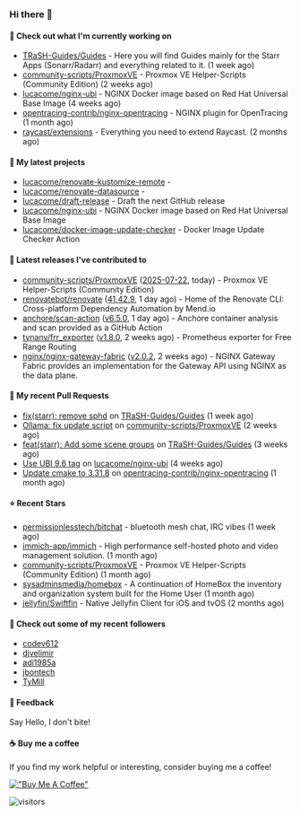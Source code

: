 ### Hi there 👋

#### 👷 Check out what I'm currently working on

- [TRaSH-Guides/Guides](https://github.com/TRaSH-Guides/Guides) - Here you will find Guides mainly for the Starr Apps (Sonarr/Radarr) and everything related to it. (1 week ago)
- [community-scripts/ProxmoxVE](https://github.com/community-scripts/ProxmoxVE) - Proxmox VE Helper-Scripts (Community Edition)  (2 weeks ago)
- [lucacome/nginx-ubi](https://github.com/lucacome/nginx-ubi) - NGINX Docker image based on Red Hat Universal Base Image (4 weeks ago)
- [opentracing-contrib/nginx-opentracing](https://github.com/opentracing-contrib/nginx-opentracing) - NGINX plugin for OpenTracing (1 month ago)
- [raycast/extensions](https://github.com/raycast/extensions) - Everything you need to extend Raycast. (2 months ago)

#### 🌱 My latest projects

- [lucacome/renovate-kustomize-remote](https://github.com/lucacome/renovate-kustomize-remote) - 
- [lucacome/renovate-datasource](https://github.com/lucacome/renovate-datasource) - 
- [lucacome/draft-release](https://github.com/lucacome/draft-release) - Draft the next GitHub release
- [lucacome/nginx-ubi](https://github.com/lucacome/nginx-ubi) - NGINX Docker image based on Red Hat Universal Base Image
- [lucacome/docker-image-update-checker](https://github.com/lucacome/docker-image-update-checker) - Docker Image Update Checker Action

#### 🔭 Latest releases I've contributed to

- [community-scripts/ProxmoxVE](https://github.com/community-scripts/ProxmoxVE) ([2025-07-22](https://github.com/community-scripts/ProxmoxVE/releases/tag/2025-07-22), today) - Proxmox VE Helper-Scripts (Community Edition) 
- [renovatebot/renovate](https://github.com/renovatebot/renovate) ([41.42.9](https://github.com/renovatebot/renovate/releases/tag/41.42.9), 1 day ago) - Home of the Renovate CLI: Cross-platform Dependency Automation by Mend.io
- [anchore/scan-action](https://github.com/anchore/scan-action) ([v6.5.0](https://github.com/anchore/scan-action/releases/tag/v6.5.0), 1 day ago) - Anchore container analysis and scan provided as a GitHub Action
- [tynany/frr_exporter](https://github.com/tynany/frr_exporter) ([v1.8.0](https://github.com/tynany/frr_exporter/releases/tag/v1.8.0), 2 weeks ago) - Prometheus exporter for Free Range Routing
- [nginx/nginx-gateway-fabric](https://github.com/nginx/nginx-gateway-fabric) ([v2.0.2](https://github.com/nginx/nginx-gateway-fabric/releases/tag/v2.0.2), 2 weeks ago) - NGINX Gateway Fabric provides an implementation for the Gateway API using NGINX as the data plane.

#### 🔨 My recent Pull Requests

- [fix(starr): remove sphd](https://github.com/TRaSH-Guides/Guides/pull/2426) on [TRaSH-Guides/Guides](https://github.com/TRaSH-Guides/Guides) (1 week ago)
- [Ollama: fix update script](https://github.com/community-scripts/ProxmoxVE/pull/5819) on [community-scripts/ProxmoxVE](https://github.com/community-scripts/ProxmoxVE) (2 weeks ago)
- [feat(starr): Add some scene groups](https://github.com/TRaSH-Guides/Guides/pull/2419) on [TRaSH-Guides/Guides](https://github.com/TRaSH-Guides/Guides) (3 weeks ago)
- [Use UBI 9.6 tag](https://github.com/lucacome/nginx-ubi/pull/265) on [lucacome/nginx-ubi](https://github.com/lucacome/nginx-ubi) (4 weeks ago)
- [Update cmake to 3.31.8](https://github.com/opentracing-contrib/nginx-opentracing/pull/875) on [opentracing-contrib/nginx-opentracing](https://github.com/opentracing-contrib/nginx-opentracing) (1 month ago)

#### ⭐ Recent Stars

- [permissionlesstech/bitchat](https://github.com/permissionlesstech/bitchat) - bluetooth mesh chat, IRC vibes (1 week ago)
- [immich-app/immich](https://github.com/immich-app/immich) - High performance self-hosted photo and video management solution. (1 month ago)
- [community-scripts/ProxmoxVE](https://github.com/community-scripts/ProxmoxVE) - Proxmox VE Helper-Scripts (Community Edition)  (1 month ago)
- [sysadminsmedia/homebox](https://github.com/sysadminsmedia/homebox) - A continuation of HomeBox the inventory and organization system built for the Home User (1 month ago)
- [jellyfin/Swiftfin](https://github.com/jellyfin/Swiftfin) - Native Jellyfin Client for iOS and tvOS  (2 months ago)

#### 👯 Check out some of my recent followers

- [codev612](https://github.com/codev612)
- [djvelimir](https://github.com/djvelimir)
- [adi1985a](https://github.com/adi1985a)
- [jbontech](https://github.com/jbontech)
- [TyMill](https://github.com/TyMill)

#### 💬 Feedback

Say Hello, I don't bite!

#### ☕ Buy me a coffee

If you find my work helpful or interesting, consider buying me a coffee!

[!["Buy Me A Coffee"](https://www.buymeacoffee.com/assets/img/custom_images/orange_img.png)](https://www.buymeacoffee.com/lucacome)

![visitors](https://visitor-badge.laobi.icu/badge?page_id=lucacome.visitor-badge)
#
